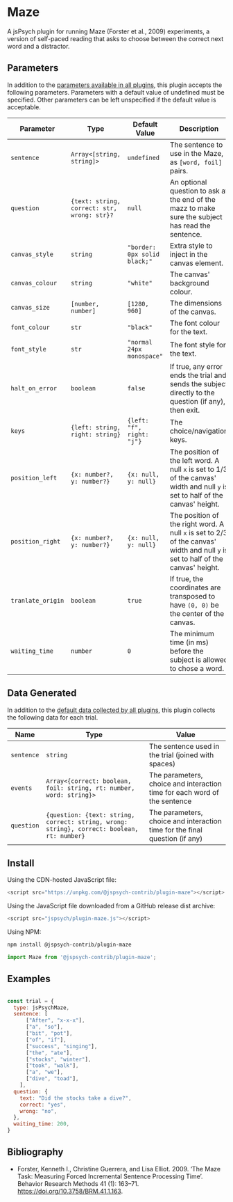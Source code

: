 Maze
====

A jsPsych plugin for running Maze (Forster et al., 2009) experiments, a version of self-paced
reading that asks to choose between the correct next word and a distractor.

## Parameters

In addition to the [parameters available in all
plugins](https://www.jspsych.org/latest/overview/plugins/#parameters-available-in-all-plugins), this
plugin accepts the following parameters. Parameters with a default value of undefined must be
specified. Other parameters can be left unspecified if the default value is acceptable.

| Parameter         | Type                                        | Default Value                | Description                                                                                                                      |
|-------------------|---------------------------------------------|------------------------------|----------------------------------------------------------------------------------------------------------------------------------|
| `sentence`        | `Array<[string, string]>`                   | `undefined`                  | The sentence to use in the Maze, as `[word, foil]` pairs.                                                                        |
| `question`        | `{text: string, correct: str, wrong: str}?` | `null`                       | An optional question to ask at the end of the mazz to make sure the subject has read the sentence.                               |
| `canvas_style`    | `string`                                    | `"border: 0px solid black;"` | Extra style to inject in the canvas element.                                                                                     |
| `canvas_colour`   | `string`                                    | `"white"`                    | The canvas' background colour.                                                                                                   |
| `canvas_size`     | `[number, number]`                          | `[1280, 960]`                | The dimensions of the canvas.                                                                                                    |
| `font_colour`     | `str`                                       | `"black"`                    | The font colour for the text.                                                                                                    |
| `font_style`      | `str`                                       | `"normal 24px monospace"`    | The font style for the text.                                                                                                     |
| `halt_on_error`   | `boolean`                                   | `false`                      | If true, any error ends the trial and sends the subject directly to the question (if any), then exit.                            |
| `keys`            | `{left: string, right: string}`             | `{left: "f", right: "j"}`    | The choice/navigation keys.                                                                                                      |
| `position_left`   | `{x: number?, y: number?}`                  | `{x: null, y: null}`         | The position of the left word. A null `x` is set to 1/3 of the canvas' width and null `y` is set to half of the canvas' height.  |
| `position_right`  | `{x: number?, y: number?}`                  | `{x: null, y: null}`         | The position of the right word. A null `x` is set to 2/3 of the canvas' width and null `y` is set to half of the canvas' height. |
| `tranlate_origin` | `boolean`                                   | `true`                       | If true, the coordinates are transposed to have `(0, 0)` be the center of the canvas.                                            |
| `waiting_time`    | `number`                                    | `0`                          | The minimum time (in ms) before the subject is allowed to chose a word.                                                          |

## Data Generated

In addition to the [default data collected by all
plugins](https://www.jspsych.org/latest/overview/plugins/#data-collected-by-all-plugins), this
plugin collects the following data for each trial.

| Name       | Type                                                                                       | Value                                                                       |
|------------|--------------------------------------------------------------------------------------------|-----------------------------------------------------------------------------|
| `sentence` | `string`                                                                                   | The sentence used in the trial (joined with spaces)                         |
| `events`   | `Array<{correct: boolean, foil: string, rt: number, word: string}>`                        | The parameters, choice and interaction time for each word of the sentence   |
| `question` | `{question: {text: string, correct: string, wrong: string}, correct: boolean, rt: number}` | The parameters, choice and interaction time for the final question (if any) |

## Install

Using the CDN-hosted JavaScript file:

```js
<script src="https://unpkg.com/@jspsych-contrib/plugin-maze"></script>
```

Using the JavaScript file downloaded from a GitHub release dist archive:

```js
<script src="jspsych/plugin-maze.js"></script>
```

Using NPM:

```bash
npm install @jspsych-contrib/plugin-maze
```

```js
import Maze from '@jspsych-contrib/plugin-maze';
```

## Examples

```javascript

const trial = {
  type: jsPsychMaze,
  sentence: [
      ["After", "x-x-x"],
      ["a", "so"],
      ["bit", "pot"],
      ["of", "if"],
      ["success", "singing"],
      ["the", "ate"],
      ["stocks", "winter"],
      ["took", "walk"],
      ["a", "we"],
      ["dive", "toad"],
    ],
  question: {
    text: "Did the stocks take a dive?",
    correct: "yes",
    wrong: "no",
  },
  waiting_time: 200,
}
```

## Bibliography

- Forster, Kenneth I., Christine Guerrera, and Lisa Elliot. 2009. ‘The Maze Task: Measuring Forced
  Incremental Sentence Processing Time’. Behavior Research Methods 41 (1): 163–71.
  <https://doi.org/10.3758/BRM.41.1.163>.
